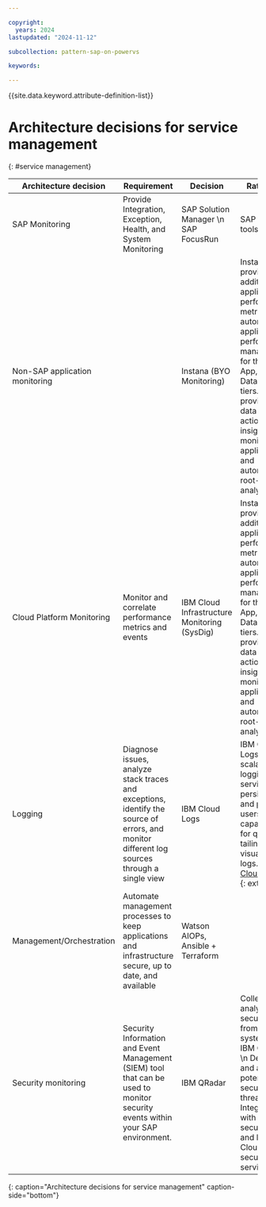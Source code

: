 ```yaml
---

copyright:
  years: 2024
lastupdated: "2024-11-12"

subcollection: pattern-sap-on-powervs

keywords:

---
```


{{site.data.keyword.attribute-definition-list}}

# Architecture decisions for service management
{: #service management}

| Architecture decision    | Requirement | Decision | Rationale |
|----|----|----|----|
| SAP Monitoring    |Provide Integration, Exception, Health, and System Monitoring                        |SAP Solution Manager   \n  SAP FocusRun|SAP Native tools             |
| Non-SAP application monitoring   |                                                                                 |Instana (BYO Monitoring)                        |Instana provides additional application performance metrics and automate application performance management for the Web, App, and Database tiers. Instana provides data and actionable insights to monitor the applications and automate root-cause analysis.              |  
| Cloud Platform Monitoring   |  Monitor and correlate performance metrics and events                                                                               | IBM Cloud Infrastructure Monitoring (SysDig)                        |Instana provides additional application performance metrics and automate application performance management for the Web, App, and Database tiers. Instana provides data and actionable insights to monitor the applications and automate root-cause analysis.              |  
| Logging    |  Diagnose issues, analyze stack traces and exceptions, identify the source of errors, and monitor different log sources through a single view      | IBM Cloud Logs                        |  IBM Cloud Logs is a scalable logging service that persists logs and provides users with capabilities for querying, tailing, and visualizing logs. [IBM Cloud Logs ](https://cloud.ibm.com/docs/cloud-logs){: external}             |  
| Management/Orchestration          |  Automate management processes to keep applications and infrastructure secure, up to date, and available                                                                               |Watson AIOPs, Ansible  + Terraform                         |                            |  
| Security monitoring   |  Security Information and Event Management (SIEM) tool that can be used to monitor security events within your SAP environment.                                                                               | IBM QRadar                     |Collects and analyzes security data from SAP systems and IBM Cloud. \n  Detects and alerts on potential security threats. \n   Integration with SAP security logs and IBM Cloud security services.                      |  
{: caption="Architecture decisions for service management" caption-side="bottom"}
